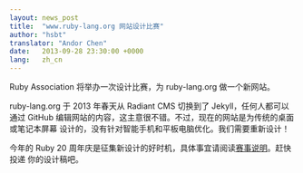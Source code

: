 ```yaml
---
layout: news_post
title:  "www.ruby-lang.org 网站设计比赛"
author: "hsbt"
translator: "Andor Chen"
date:   2013-09-28 23:30:00 +0000
lang:   zh_cn
---
```


Ruby Association 将举办一次设计比赛，为 ruby-lang.org 做一个新网站。

ruby-lang.org 于 2013 年春天从 Radiant CMS 切换到了 Jekyll，任何人都可以通过
 GitHub 编辑网站的内容，这主意很不错。不过，现在的网站是为传统的桌面或笔记本屏幕
设计的，没有针对智能手机和平板电脑优化。我们需要重新设计！

今年的 Ruby 20 周年庆是征集新设计的好时机，具体事宜请阅读[赛事说明][1]。赶快投递
你的设计稿吧。

[1]: http://www.ruby.or.jp/en/news/20130924.html

